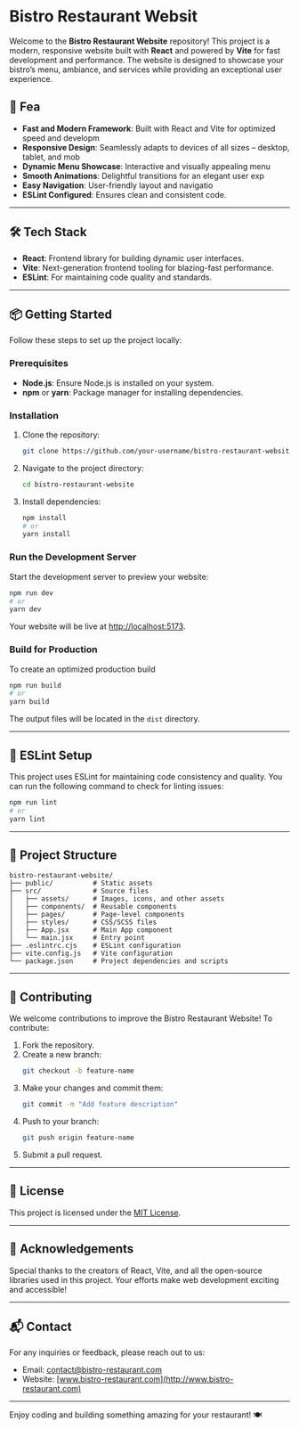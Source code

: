 # Bistro Restaurant Websit
Welcome to the **Bistro Restaurant Website** repository! This project is a modern, responsive website built with **React** and powered by **Vite** for fast development and performance. The website is designed to showcase your bistro’s menu, ambiance, and services while providing an exceptional user experience.

## 🚀 Fea
- **Fast and Modern Framework**: Built with React and Vite for optimized speed and developm
- **Responsive Design**: Seamlessly adapts to devices of all sizes – desktop, tablet, and mob
- **Dynamic Menu Showcase**: Interactive and visually appealing menu 
- **Smooth Animations**: Delightful transitions for an elegant user exp
- **Easy Navigation**: User-friendly layout and navigatio
- **ESLint Configured**: Ensures clean and consistent code.

---

## 🛠️ Tech Stack

- **React**: Frontend library for building dynamic user interfaces.
- **Vite**: Next-generation frontend tooling for blazing-fast performance.
- **ESLint**: For maintaining code quality and standards.

---

## 📦 Getting Started

Follow these steps to set up the project locally:

### Prerequisites

- **Node.js**: Ensure Node.js is installed on your system.
- **npm** or **yarn**: Package manager for installing dependencies.

### Installation

1. Clone the repository:
   ```bash
   git clone https://github.com/your-username/bistro-restaurant-website.git
   ```

2. Navigate to the project directory:
   ```bash
   cd bistro-restaurant-website
   ```

3. Install dependencies:
   ```bash
   npm install
   # or
   yarn install
   ```

### Run the Development Server

Start the development server to preview your website:
```bash
npm run dev
# or
yarn dev
```

Your website will be live at [http://localhost:5173](http://localhost:5173).

### Build for Production

To create an optimized production build
```bash
npm run build
# or
yarn build
```

The output files will be located in the `dist` directory.

---

## 🔧 ESLint Setup

This project uses ESLint for maintaining code consistency and quality. You can run the following command to check for linting issues:
```bash
npm run lint
# or
yarn lint
```

---

## 📂 Project Structure

```plaintext
bistro-restaurant-website/
├── public/          # Static assets
├── src/             # Source files
│   ├── assets/      # Images, icons, and other assets
│   ├── components/  # Reusable components
│   ├── pages/       # Page-level components
│   ├── styles/      # CSS/SCSS files
│   ├── App.jsx      # Main App component
│   └── main.jsx     # Entry point
├── .eslintrc.cjs    # ESLint configuration
├── vite.config.js   # Vite configuration
└── package.json     # Project dependencies and scripts
```

---

## 🌟 Contributing

We welcome contributions to improve the Bistro Restaurant Website! To contribute:

1. Fork the repository.
2. Create a new branch:
   ```bash
   git checkout -b feature-name
   ```
3. Make your changes and commit them:
   ```bash
   git commit -m "Add feature description"
   ```
4. Push to your branch:
   ```bash
   git push origin feature-name
   ```
5. Submit a pull request.

---

## 📄 License

This project is licensed under the [MIT License](LICENSE).

---

## 🎉 Acknowledgements

Special thanks to the creators of React, Vite, and all the open-source libraries used in this project. Your efforts make web development exciting and accessible!

---

## 📬 Contact

For any inquiries or feedback, please reach out to us:

- Email: contact@bistro-restaurant.com
- Website: [www.bistro-restaurant.com](http://www.bistro-restaurant.com)

---

Enjoy coding and building something amazing for your restaurant! 🍽️
